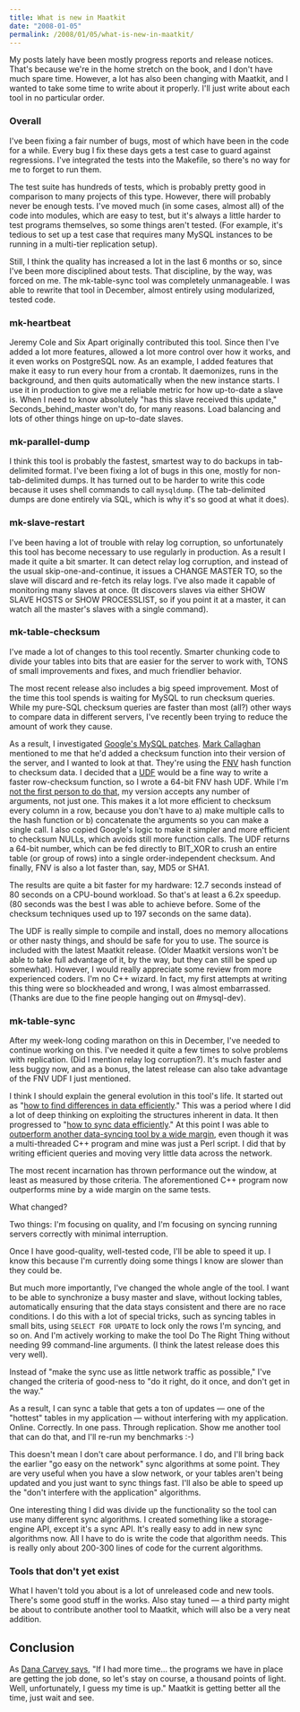 ```yaml
---
title: What is new in Maatkit
date: "2008-01-05"
permalink: /2008/01/05/what-is-new-in-maatkit/
---
```

My posts lately have been mostly progress reports and release notices. That's because we're in the home stretch on the book, and I don't have much spare time. However, a lot has also been changing with Maatkit, and I wanted to take some time to write about it properly. I'll just write about each tool in no particular order.

### Overall

I've been fixing a fair number of bugs, most of which have been in the code for a while. Every bug I fix these days gets a test case to guard against regressions. I've integrated the tests into the Makefile, so there's no way for me to forget to run them.

The test suite has hundreds of tests, which is probably pretty good in comparison to many projects of this type. However, there will probably never be enough tests. I've moved much (in some cases, almost all) of the code into modules, which are easy to test, but it's always a little harder to test programs themselves, so some things aren't tested. (For example, it's tedious to set up a test case that requires many MySQL instances to be running in a multi-tier replication setup).

Still, I think the quality has increased a lot in the last 6 months or so, since I've been more disciplined about tests. That discipline, by the way, was forced on me. The mk-table-sync tool was completely unmanageable. I was able to rewrite that tool in December, almost entirely using modularized, tested code.

### mk-heartbeat

Jeremy Cole and Six Apart originally contributed this tool. Since then I've added a lot more features, allowed a lot more control over how it works, and it even works on PostgreSQL now. As an example, I added features that make it easy to run every hour from a crontab. It daemonizes, runs in the background, and then quits automatically when the new instance starts. I use it in production to give me a reliable metric for how up-to-date a slave is. When I need to know absolutely "has this slave received this update," Seconds\_behind\_master won't do, for many reasons. Load balancing and lots of other things hinge on up-to-date slaves.

### mk-parallel-dump

I think this tool is probably the fastest, smartest way to do backups in tab-delimited format. I've been fixing a lot of bugs in this one, mostly for non-tab-delimited dumps. It has turned out to be harder to write this code because it uses shell commands to call `mysqldump`. (The tab-delimited dumps are done entirely via SQL, which is why it's so good at what it does).

### mk-slave-restart

I've been having a lot of trouble with relay log corruption, so unfortunately this tool has become necessary to use regularly in production. As a result I made it quite a bit smarter. It can detect relay log corruption, and instead of the usual skip-one-and-continue, it issues a CHANGE MASTER TO, so the slave will discard and re-fetch its relay logs. I've also made it capable of monitoring many slaves at once. (It discovers slaves via either SHOW SLAVE HOSTS or SHOW PROCESSLIST, so if you point it at a master, it can watch all the master's slaves with a single command).

### mk-table-checksum

I've made a lot of changes to this tool recently. Smarter chunking code to divide your tables into bits that are easier for the server to work with, TONS of small improvements and fixes, and much friendlier behavior.

The most recent release also includes a big speed improvement. Most of the time this tool spends is waiting for MySQL to run checksum queries. While my pure-SQL checksum queries are faster than most (all?) other ways to compare data in different servers, I've recently been trying to reduce the amount of work they cause.

As a result, I investigated [Google's MySQL patches][1]. [Mark Callaghan][2] mentioned to me that he'd added a checksum function into their version of the server, and I wanted to look at that. They're using the [FNV][3] hash function to checksum data. I decided that a [UDF][4] would be a fine way to write a faster row-checksum function, so I wrote a 64-bit FNV hash UDF. While I'm [not the first person to do that][5], my version accepts any number of arguments, not just one. This makes it a lot more efficient to checksum every column in a row, because you don't have to a) make multiple calls to the hash function or b) concatenate the arguments so you can make a single call. I also copied Google's logic to make it simpler and more efficient to checksum NULLs, which avoids still more function calls. The UDF returns a 64-bit number, which can be fed directly to BIT_XOR to crush an entire table (or group of rows) into a single order-independent checksum. And finally, FNV is also a lot faster than, say, MD5 or SHA1.

The results are quite a bit faster for my hardware: 12.7 seconds instead of 80 seconds on a CPU-bound workload. So that's at least a 6.2x speedup. (80 seconds was the best I was able to achieve before. Some of the checksum techniques used up to 197 seconds on the same data).

The UDF is really simple to compile and install, does no memory allocations or other nasty things, and should be safe for you to use. The source is included with the latest Maatkit release. (Older Maatkit versions won't be able to take full advantage of it, by the way, but they can still be sped up somewhat). However, I would really appreciate some review from more experienced coders. I'm no C++ wizard. In fact, my first attempts at writing this thing were so blockheaded and wrong, I was almost embarrassed. (Thanks are due to the fine people hanging out on #mysql-dev).

### mk-table-sync

After my week-long coding marathon on this in December, I've needed to continue working on this. I've needed it quite a few times to solve problems with replication. (Did I mention relay log corruption?). It's much faster and less buggy now, and as a bonus, the latest release can also take advantage of the FNV UDF I just mentioned.

I think I should explain the general evolution in this tool's life. It started out as "[how to find differences in data efficiently][6]." This was a period where I did a lot of deep thinking on exploiting the structures inherent in data. It then progressed to "[how to sync data efficiently][7]." At this point I was able to [outperform another data-syncing tool by a wide margin][8], even though it was a multi-threaded C++ program and mine was just a Perl script. I did that by writing efficient queries and moving very little data across the network.

The most recent incarnation has thrown performance out the window, at least as measured by those criteria. The aforementioned C++ program now outperforms mine by a wide margin on the same tests.

What changed?

Two things: I'm focusing on quality, and I'm focusing on syncing running servers correctly with minimal interruption.

Once I have good-quality, well-tested code, I'll be able to speed it up. I know this because I'm currently doing some things I know are slower than they could be.

But much more importantly, I've changed the whole angle of the tool. I want to be able to synchronize a busy master and slave, without locking tables, automatically ensuring that the data stays consistent and there are no race conditions. I do this with a lot of special tricks, such as syncing tables in small bits, using `SELECT FOR UPDATE` to lock only the rows I'm syncing, and so on. And I'm actively working to make the tool Do The Right Thing without needing 99 command-line arguments. (I think the latest release does this very well).

Instead of "make the sync use as little network traffic as possible," I've changed the criteria of good-ness to "do it right, do it once, and don't get in the way."

As a result, I can sync a table that gets a ton of updates &#8212; one of the "hottest" tables in my application &#8212; without interfering with my application. Online. Correctly. In one pass. Through replication. Show me another tool that can do that, and I'll re-run my benchmarks :-)

This doesn't mean I don't care about performance. I do, and I'll bring back the earlier "go easy on the network" sync algorithms at some point. They are very useful when you have a slow network, or your tables aren't being updated and you just want to sync things fast. I'll also be able to speed up the "don't interfere with the application" algorithms.

One interesting thing I did was divide up the functionality so the tool can use many different sync algorithms. I created something like a storage-engine API, except it's a sync API. It's really easy to add in new sync algorithms now. All I have to do is write the code that algorithm needs. This is really only about 200-300 lines of code for the current algorithms.

### Tools that don't yet exist

What I haven't told you about is a lot of unreleased code and new tools. There's some good stuff in the works. Also stay tuned &#8212; a third party might be about to contribute another tool to Maatkit, which will also be a very neat addition.

## Conclusion

As [Dana Carvey says][9], "If I had more time&#8230; the programs we have in place are getting the job done, so let's stay on course, a thousand points of light. Well, unfortunately, I guess my time is up." Maatkit is getting better all the time, just wait and see.

 [1]: http://code.google.com/p/google-mysql-tools/
 [2]: http://mysqlha.blogspot.com/
 [3]: http://isthe.com/chongo/tech/comp/fnv/
 [4]: http://dev.mysql.com/doc/refman/5.0/en/adding-functions.html
 [5]: http://www.radwin.org/michael/blog/2007/03/mysql_user_defined_functio.html
 [6]: http://www.xaprb.com/blog/2007/03/05/an-algorithm-to-find-and-resolve-data-differences-between-mysql-tables/
 [7]: http://www.xaprb.com/blog/2007/03/18/introducing-mysql-table-sync/
 [8]: http://www.xaprb.com/blog/2007/04/05/mysql-table-sync-vs-sqlyog-job-agent/
 [9]: http://snltranscripts.jt.org/88/88adebate.phtml
